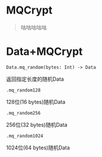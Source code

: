 # MQCrypt

> 咕咕咕咕咕
> 


# Data+MQCrypt

```
Data.mq_random(bytes: Int) -> Data
```

返回指定长度的随机Data

```
.mq_random128
```

128位(16 bytes)随机Data

```
.mq_random256
```

256位(32 bytes)随机Data

```
.mq_random1024
```

1024位(64 bytes)随机Data